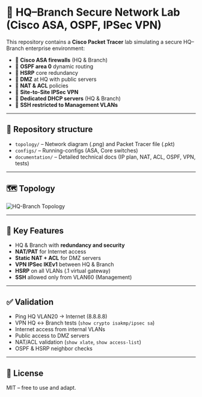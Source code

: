 # 🔐 HQ–Branch Secure Network Lab (Cisco ASA, OSPF, IPSec VPN)

This repository contains a **Cisco Packet Tracer** lab simulating a secure HQ–Branch enterprise environment:

- 🔹 **Cisco ASA firewalls** (HQ & Branch)
- 🔹 **OSPF area 0** dynamic routing
- 🔹 **HSRP** core redundancy
- 🔹 **DMZ** at HQ with public servers
- 🔹 **NAT & ACL** policies
- 🔹 **Site-to-Site IPSec VPN**
- 🔹 **Dedicated DHCP servers** (HQ & Branch)
- 🔹 **SSH restricted to Management VLANs**

---

## 📂 Repository structure
- `topology/` – Network diagram (.png) and Packet Tracer file (.pkt)
- `configs/` – Running-configs (ASA, Core switches)
- `documentation/` – Detailed technical docs (IP plan, NAT, ACL, OSPF, VPN, tests)

---

## 🗺️ Topology
![HQ-Branch Topology](topology/hq-branch-topology.png)

---

## 🚀 Key Features
- HQ & Branch with **redundancy and security**
- **NAT/PAT** for Internet access
- **Static NAT + ACL** for DMZ servers
- **VPN IPSec IKEv1** between HQ & Branch
- **HSRP** on all VLANs (.1 virtual gateway)
- **SSH** allowed only from VLAN60 (Management)

---

## ✅ Validation
- Ping HQ VLAN20 → Internet (8.8.8.8)
- VPN HQ ↔ Branch tests (`show crypto isakmp/ipsec sa`)
- Internet access from internal VLANs
- Public access to DMZ servers
- NAT/ACL validation (`show xlate`, `show access-list`)
- OSPF & HSRP neighbor checks

---

## 📜 License
MIT – free to use and adapt.

